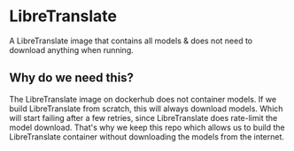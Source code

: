 # LibreTranslate

A LibreTranslate image that contains all models & does not need to download anything when running.

## Why do we need this?

The LibreTranslate image on dockerhub does not container models. If we build LibreTranslate from scratch,
this will always download models. Which will start failing after a few retries, since LibreTranslate does
rate-limit the model download. That's why we keep this repo which allows us to build the LibreTranslate
container without downloading the models from the internet.

